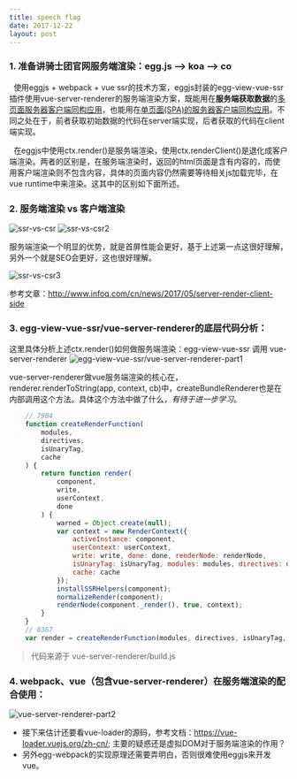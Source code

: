 ```yaml
---
title: speech flag
date: 2017-12-22
layout: post
---
```


### 1. 准备讲骑士团官网服务端渲染：egg.js --> koa --> co

&nbsp;&nbsp;使用eggjs + webpack + vue ssr的技术方案，eggjs封装的egg-view-vue-ssr插件使用vue-server-renderer的服务端渲染方案，既能用在**服务端获取数据**的[多页面服务器客户端同构应用](https://github.com/hubcarl/egg-vue-webpack-boilerplate/blob/master/docs/images/vue-mutil-page.png)，也能用在[单页面(SPA)的服务器客户端同构应用](https://github.com/hubcarl/egg-vue-webpack-boilerplate/blob/master/docs/images/vue-single-page.png)。不同之处在于，前者获取初始数据的代码在server端实现，后者获取的代码在client端实现。

&nbsp;&nbsp;在eggjs中使用ctx.render()是服务端渲染，使用ctx.renderClient()是退化成客户端渲染。两者的区别是，在服务端渲染时，返回的html页面是含有内容的，而使用客户端渲染则不包含内容，具体的页面内容仍然需要等待相关js加载完毕，在vue runtime中来渲染。这其中的区别如下面所述。
### 2. 服务端渲染 vs 客户端渲染
![ssr-vs-csr](http://zbtupian.ks3-cn-beijing.ksyun.com/zhibo/zbact_012f0e05ae642e077be1f0a4bfbaff68.png)
![ssr-vs-csr2](http://zbtupian.ks3-cn-beijing.ksyun.com/zhibo/zbact_97e28089adedb62792361031f139e96d.png)

服务端渲染一个明显的优势，就是首屏性能会更好，基于上述第一点这很好理解，另外一个就是SEO会更好，这也很好理解。

![ssr-vs-csr3](http://zbtupian.ks3-cn-beijing.ksyun.com/zhibo/zbact_fc521ac1253546253b66598891801c4b.png)

参考文章：http://www.infoq.com/cn/news/2017/05/server-render-client-side

### 3. egg-view-vue-ssr/vue-server-renderer的底层代码分析：

这里具体分析上述ctx.render()如何做服务端渲染：egg-view-vue-ssr 调用 vue-server-renderer
![egg-view-vue-ssr/vue-server-renderer-part1](http://zbtupian.ks3-cn-beijing.ksyun.com/zhibo/zbact_c0039d9cb99037f2f3dbd05ce4e141e3.jpeg)

vue-server-renderer做vue服务端渲染的核心在，renderer.renderToString(app, context, cb)中，createBundleRenderer也是在内部调用这个方法。具体这个方法中做了什么，*有待于进一步学习*。
```javascript
    // 7904
    function createRenderFunction(
        modules,
        directives,
        isUnaryTag,
        cache
    ) {
        return function render(
            component,
            write,
            userContext,
            done
        ) {
            warned = Object.create(null);
            var context = new RenderContext({
                activeInstance: component,
                userContext: userContext,
                write: write, done: done, renderNode: renderNode,
                isUnaryTag: isUnaryTag, modules: modules, directives: directives,
                cache: cache
            });
            installSSRHelpers(component);
            normalizeRender(component);
            renderNode(component._render(), true, context);
        }
    }
    // 8367 
    var render = createRenderFunction(modules, directives, isUnaryTag, cache); 

```
> 代码来源于 vue-server-renderer/build.js

### 4. webpack、vue（包含vue-server-renderer）在服务端渲染的配合使用：
![vue-server-renderer-part2](http://zbtupian.ks3-cn-beijing.ksyun.com/zhibo/zbact_eb682d15cfb04ea78b0937d4d969547e.jpeg)


* 接下来估计还要看vue-loader的源码，参考文档：https://vue-loader.vuejs.org/zh-cn/; 主要的疑惑还是虚拟DOM对于服务端渲染的作用？
* 另外egg-webpack的实现原理还需要弄明白，否则很难使用eggjs来开发vue。